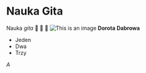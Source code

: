 # Nauka Gita
Nauka *gita*
:hear_no_evil: :see_no_evil:  :speak_no_evil:
![This is an image](https://myoctocat.com/assets/images/base-octocat.svg)
**Dorota**
**Dabrowa**
- Jeden
- Dwa
- Trzy

*A*
